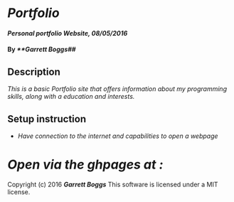# _Portfolio_

#### _Personal portfolio Website, 08/05/2016_

#### By _**Garrett Boggs##_

## Description
  _This is a basic Portfolio site that offers information about my programming skills, along with a education and interests._

## Setup instruction

* _Have connection to the internet and capabilities to open a webpage_
# _Open via the ghpages at :_

Copyright (c) 2016 **_Garrett Boggs_**
This software is licensed under a MIT license.
